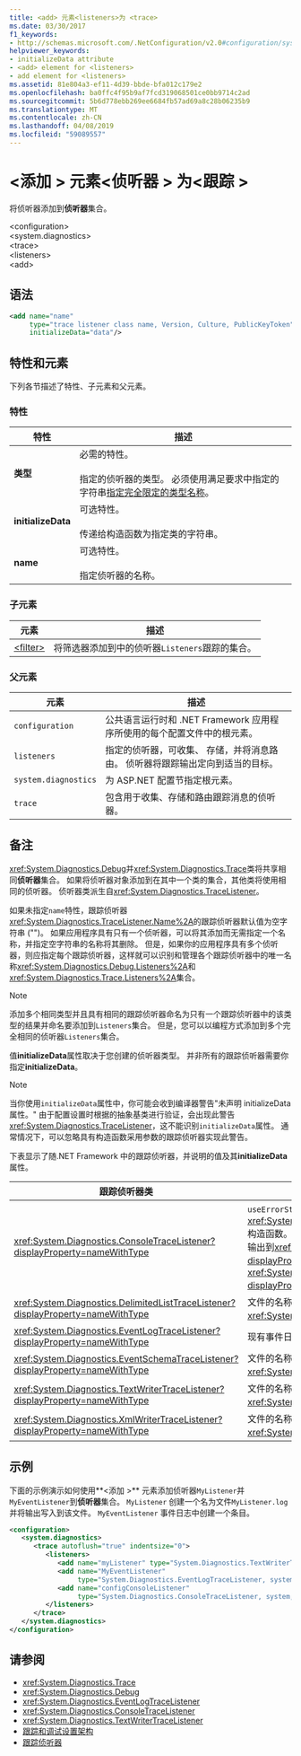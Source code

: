 ```yaml
---
title: <add> 元素<listeners>为 <trace>
ms.date: 03/30/2017
f1_keywords:
- http://schemas.microsoft.com/.NetConfiguration/v2.0#configuration/system.diagnostics/trace/listeners/add
helpviewer_keywords:
- initializeData attribute
- <add> element for <listeners>
- add element for <listeners>
ms.assetid: 81e804a3-ef11-4d39-bbde-bfa012c179e2
ms.openlocfilehash: ba0ffc4f95b9af7fcd319068501ce0bb9714c2ad
ms.sourcegitcommit: 5b6d778ebb269ee6684fb57ad69a8c28b06235b9
ms.translationtype: MT
ms.contentlocale: zh-CN
ms.lasthandoff: 04/08/2019
ms.locfileid: "59089557"
---
```

# <a name="add-element-for-listeners-for-trace"></a>\<添加 > 元素\<侦听器 > 为\<跟踪 >
将侦听器添加到**侦听器**集合。  
  
 \<configuration>  
\<system.diagnostics>  
\<trace>  
\<listeners>  
\<add>  
  
## <a name="syntax"></a>语法  
  
```xml  
<add name="name"   
     type="trace listener class name, Version, Culture, PublicKeyToken"  
     initializeData="data"/>  
```  
  
## <a name="attributes-and-elements"></a>特性和元素  
 下列各节描述了特性、子元素和父元素。  
  
### <a name="attributes"></a>特性  
  
|特性|描述|  
|---------------|-----------------|  
|**类型**|必需的特性。<br /><br /> 指定的侦听器的类型。 必须使用满足要求中指定的字符串[指定完全限定的类型名称](../../../../../docs/framework/reflection-and-codedom/specifying-fully-qualified-type-names.md)。|  
|**initializeData**|可选特性。<br /><br /> 传递给构造函数为指定类的字符串。|  
|**name**|可选特性。<br /><br /> 指定侦听器的名称。|  
  
### <a name="child-elements"></a>子元素  
  
|元素|描述|  
|-------------|-----------------|  
|[\<filter>](../../../../../docs/framework/configure-apps/file-schema/trace-debug/filter-element-for-add-for-listeners-for-trace.md)|将筛选器添加到中的侦听器`Listeners`跟踪的集合。|  
  
### <a name="parent-elements"></a>父元素  
  
|元素|描述|  
|-------------|-----------------|  
|`configuration`|公共语言运行时和 .NET Framework 应用程序所使用的每个配置文件中的根元素。|  
|`listeners`|指定的侦听器，可收集、 存储，并将消息路由。 侦听器将跟踪输出定向到适当的目标。|  
|`system.diagnostics`|为 ASP.NET 配置节指定根元素。|  
|`trace`|包含用于收集、存储和路由跟踪消息的侦听器。|  
  
## <a name="remarks"></a>备注  
 <xref:System.Diagnostics.Debug>并<xref:System.Diagnostics.Trace>类将共享相同**侦听器**集合。 如果将侦听器对象添加到在其中一个类的集合，其他类将使用相同的侦听器。 侦听器类派生自<xref:System.Diagnostics.TraceListener>。  
  
 如果未指定`name`特性，跟踪侦听器<xref:System.Diagnostics.TraceListener.Name%2A>的跟踪侦听器默认值为空字符串 ("")。 如果应用程序具有只有一个侦听器，可以将其添加而无需指定一个名称，并指定空字符串的名称将其删除。 但是，如果你的应用程序具有多个侦听器，则应指定每个跟踪侦听器，这样就可以识别和管理各个跟踪侦听器中的唯一名称<xref:System.Diagnostics.Debug.Listeners%2A>和<xref:System.Diagnostics.Trace.Listeners%2A>集合。  
  
> [!NOTE]
>  添加多个相同类型并且具有相同的跟踪侦听器命名为只有一个跟踪侦听器中的该类型的结果并命名要添加到`Listeners`集合。 但是，您可以以编程方式添加到多个完全相同的侦听器`Listeners`集合。  
  
 值**initializeData**属性取决于您创建的侦听器类型。 并非所有的跟踪侦听器需要你指定**initializeData**。  
  
> [!NOTE]
>  当你使用`initializeData`属性中，你可能会收到编译器警告"未声明 initializeData 属性。" 由于配置设置时根据的抽象基类进行验证，会出现此警告<xref:System.Diagnostics.TraceListener>，这不能识别`initializeData`属性。 通常情况下，可以忽略具有构造函数采用参数的跟踪侦听器实现此警告。  
  
 下表显示了随.NET Framework 中的跟踪侦听器，并说明的值及其**initializeData**属性。  
  
|跟踪侦听器类|initializeData 属性值|  
|--------------------------|------------------------------------|  
|<xref:System.Diagnostics.ConsoleTraceListener?displayProperty=nameWithType>|`useErrorStream`值<xref:System.Diagnostics.ConsoleTraceListener.%23ctor%2A>构造函数。  设置`initializeData`属性为"`true`"来写入跟踪和调试输出到<xref:System.Console.Error%2A?displayProperty=nameWithType>;"`false`"要写入到<xref:System.Console.Out%2A?displayProperty=nameWithType>。|  
|<xref:System.Diagnostics.DelimitedListTraceListener?displayProperty=nameWithType>|文件的名称<xref:System.Diagnostics.DelimitedListTraceListener>写入。|  
|<xref:System.Diagnostics.EventLogTraceListener?displayProperty=nameWithType>|现有事件日志源的名称的名称。|  
|<xref:System.Diagnostics.EventSchemaTraceListener?displayProperty=nameWithType>|文件的名称，<xref:System.Diagnostics.EventSchemaTraceListener>写入。|  
|<xref:System.Diagnostics.TextWriterTraceListener?displayProperty=nameWithType>|文件的名称，<xref:System.Diagnostics.TextWriterTraceListener>写入。|  
|<xref:System.Diagnostics.XmlWriterTraceListener?displayProperty=nameWithType>|文件的名称，<xref:System.Diagnostics.XmlWriterTraceListener>写入。|  
  
## <a name="example"></a>示例  
 下面的示例演示如何使用**\<添加 >** 元素添加侦听器`MyListener`并`MyEventListener`到**侦听器**集合。 `MyListener` 创建一个名为文件`MyListener.log`并将输出写入到该文件。 `MyEventListener` 事件日志中创建一个条目。  
  
```xml  
<configuration>  
   <system.diagnostics>  
      <trace autoflush="true" indentsize="0">  
         <listeners>  
            <add name="myListener" type="System.Diagnostics.TextWriterTraceListener, system, version=1.0.3300.0, Culture=neutral, PublicKeyToken=b77a5c561934e089" initializeData="c:\myListener.log" />  
            <add name="MyEventListener"  
                 type="System.Diagnostics.EventLogTraceListener, system, version=1.0.3300.0, Culture=neutral, PublicKeyToken=b77a5c561934e089"                 initializeData="MyConfigEventLog"/>  
            <add name="configConsoleListener"  
                 type="System.Diagnostics.ConsoleTraceListener, system, version=1.0.3300.0, Culture=neutral, PublicKeyToken=b77a5c561934e089"/>  
         </listeners>  
      </trace>  
   </system.diagnostics>  
</configuration>  
```  
  
## <a name="see-also"></a>请参阅

- <xref:System.Diagnostics.Trace>
- <xref:System.Diagnostics.Debug>
- <xref:System.Diagnostics.EventLogTraceListener>
- <xref:System.Diagnostics.ConsoleTraceListener>
- <xref:System.Diagnostics.TextWriterTraceListener>
- [跟踪和调试设置架构](../../../../../docs/framework/configure-apps/file-schema/trace-debug/index.md)
- [跟踪侦听器](../../../../../docs/framework/debug-trace-profile/trace-listeners.md)
